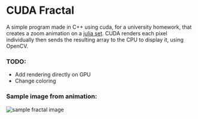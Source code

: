 # CUDA Fractal

A simple program made in C++ using cuda, for a university homework, that creates a zoom animation on a [julia set](https://en.wikipedia.org/wiki/Julia_set). CUDA renders each pixel individually then sends the resulting array to the CPU to display it, using OpenCV.

### TODO:

- Add rendering directly on GPU
- Change coloring

### Sample image from animation:

![sample fractal image](https://i.imgur.com/LvivkLy.jpg)

